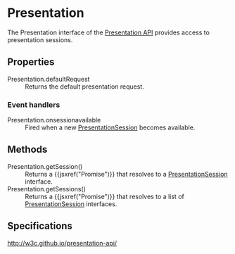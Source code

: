 # Presentation

The Presentation interface of the [Presentation API](presentation_api.md) provides access to presentation sessions. 

## Properties

<dl>
  <dt>Presentation.defaultRequest</dt>
  <dd>Returns the default presentation request.</dd>
</dl>

### Event handlers

<dl>
  <dt>Presentation.onsessionavailable</dt>
  <dd>Fired when a new <a href="PresentationSession.md">PresentationSession</a> becomes available.</dd>
</dl>

## Methods

<dl>
  <dt>Presentation.getSession()</dt>
  <dd>Returns a {{jsxref("Promise")}} that resolves to a <a href="PresntationSession.md">PresentationSession</a> interface.</dd>
  <dt>Presentation.getSessions()</dt>
  <dd>Returns a {{jsxref("Promise")}} that resolves to a list of <a href="PresntationSession.md">PresentationSession</a> interfaces.</dd>
</dl>

## Specifications

<http://w3c.github.io/presentation-api/>

